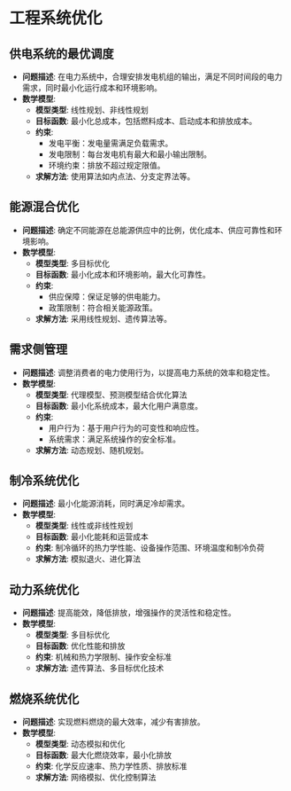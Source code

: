 
# 工程系统优化

## 供电系统的最优调度

- **问题描述**: 在电力系统中，合理安排发电机组的输出，满足不同时间段的电力需求，同时最小化运行成本和环境影响。
- **数学模型**:
  - **模型类型**: 线性规划、非线性规划
  - **目标函数**: 最小化总成本，包括燃料成本、启动成本和排放成本。
  - **约束**:
    - 发电平衡：发电量需满足负载需求。
    - 发电限制：每台发电机有最大和最小输出限制。
    - 环境约束：排放不超过规定限值。
  - **求解方法**: 使用算法如内点法、分支定界法等。

## 能源混合优化

- **问题描述**: 确定不同能源在总能源供应中的比例，优化成本、供应可靠性和环境影响。
- **数学模型**:
  - **模型类型**: 多目标优化
  - **目标函数**: 最小化成本和环境影响，最大化可靠性。
  - **约束**:
    - 供应保障：保证足够的供电能力。
    - 政策限制：符合相关能源政策。
  - **求解方法**: 采用线性规划、遗传算法等。

## 需求侧管理

- **问题描述**: 调整消费者的电力使用行为，以提高电力系统的效率和稳定性。
- **数学模型**:
  - **模型类型**: 代理模型、预测模型结合优化算法
  - **目标函数**: 最小化系统成本，最大化用户满意度。
  - **约束**:
    - 用户行为：基于用户行为的可变性和响应性。
    - 系统需求：满足系统操作的安全标准。
  - **求解方法**: 动态规划、随机规划。

## 制冷系统优化

- **问题描述**: 最小化能源消耗，同时满足冷却需求。
- **数学模型**:
  - **模型类型**: 线性或非线性规划
  - **目标函数**: 最小化能耗和运营成本
  - **约束**: 制冷循环的热力学性能、设备操作范围、环境温度和制冷负荷
  - **求解方法**: 模拟退火、进化算法

## 动力系统优化

- **问题描述**: 提高能效，降低排放，增强操作的灵活性和稳定性。
- **数学模型**:
  - **模型类型**: 多目标优化
  - **目标函数**: 优化性能和排放
  - **约束**: 机械和热力学限制、操作安全标准
  - **求解方法**: 遗传算法、多目标优化技术

## 燃烧系统优化

- **问题描述**: 实现燃料燃烧的最大效率，减少有害排放。
- **数学模型**:
  - **模型类型**: 动态模拟和优化
  - **目标函数**: 最大化燃烧效率，最小化排放
  - **约束**: 化学反应速率、热力学性质、排放标准
  - **求解方法**: 网络模拟、优化控制算法
